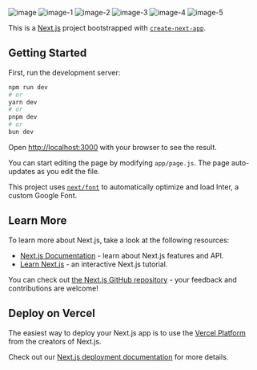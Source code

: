 ![image](https://github.com/ewanin/fyle/assets/70193546/a8f7e4af-970c-4218-8e2e-3604255d04d9)
![image-1](https://github.com/ewanin/fyle/assets/70193546/32edb099-866f-45d6-aa48-eeba765b6ec8)
![image-2](https://github.com/ewanin/fyle/assets/70193546/7a4d8205-80ca-4ffc-9391-a2b3510fb426)
![image-3](https://github.com/ewanin/fyle/assets/70193546/37894fa2-5710-43a2-ae88-f07c5aadaffe)
![image-4](https://github.com/ewanin/fyle/assets/70193546/fbb36254-361e-49bb-898d-a40d6602d839)
![image-5](https://github.com/ewanin/fyle/assets/70193546/99dbc331-364c-47d9-8fcd-561f5e981829)


This is a [Next.js](https://nextjs.org/) project bootstrapped with [`create-next-app`](https://github.com/vercel/next.js/tree/canary/packages/create-next-app).

## Getting Started

First, run the development server:

```bash
npm run dev
# or
yarn dev
# or
pnpm dev
# or
bun dev
```

Open [http://localhost:3000](http://localhost:3000) with your browser to see the result.

You can start editing the page by modifying `app/page.js`. The page auto-updates as you edit the file.

This project uses [`next/font`](https://nextjs.org/docs/basic-features/font-optimization) to automatically optimize and load Inter, a custom Google Font.

## Learn More

To learn more about Next.js, take a look at the following resources:

- [Next.js Documentation](https://nextjs.org/docs) - learn about Next.js features and API.
- [Learn Next.js](https://nextjs.org/learn) - an interactive Next.js tutorial.

You can check out [the Next.js GitHub repository](https://github.com/vercel/next.js/) - your feedback and contributions are welcome!

## Deploy on Vercel

The easiest way to deploy your Next.js app is to use the [Vercel Platform](https://vercel.com/new?utm_medium=default-template&filter=next.js&utm_source=create-next-app&utm_campaign=create-next-app-readme) from the creators of Next.js.

Check out our [Next.js deployment documentation](https://nextjs.org/docs/deployment) for more details.
